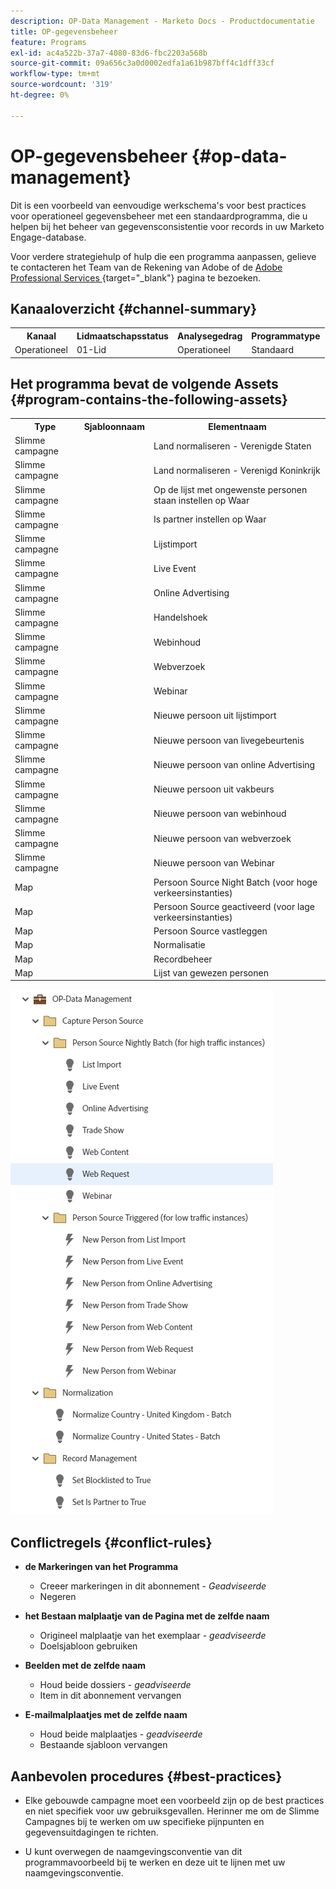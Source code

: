 ```yaml
---
description: OP-Data Management - Marketo Docs - Productdocumentatie
title: OP-gegevensbeheer
feature: Programs
exl-id: ac4a522b-37a7-4080-83d6-fbc2203a568b
source-git-commit: 09a656c3a0d0002edfa1a61b987bff4c1dff33cf
workflow-type: tm+mt
source-wordcount: '319'
ht-degree: 0%

---
```


# OP-gegevensbeheer {#op-data-management}

Dit is een voorbeeld van eenvoudige werkschema&#39;s voor best practices voor operationeel gegevensbeheer met een standaardprogramma, die u helpen bij het beheer van gegevensconsistentie voor records in uw Marketo Engage-database.

Voor verdere strategiehulp of hulp die een programma aanpassen, gelieve te contacteren het Team van de Rekening van Adobe of de [ Adobe Professional Services ](https://business.adobe.com/customers/consulting-services/main.html){target="_blank"} pagina te bezoeken.

## Kanaaloverzicht {#channel-summary}

<table style="table-layout:auto">
 <tbody>
  <tr>
   <th>Kanaal</th>
   <th>Lidmaatschapsstatus</th>
   <th>Analysegedrag</th>
   <th>Programmatype</th>
  </tr>
  <tr>
   <td>Operationeel</td>
   <td>01-Lid</td>
   <td>Operationeel</td>
   <td>Standaard</td>
  </tr>
 </tbody>
</table>

## Het programma bevat de volgende Assets {#program-contains-the-following-assets}

<table style="table-layout:auto">
 <tbody>
  <tr>
   <th>Type</th>
   <th>Sjabloonnaam</th>
   <th>Elementnaam</th>
  </tr>
  <tr>
   <td>Slimme campagne</td>
   <td> </td>
   <td>Land normaliseren - Verenigde Staten</td>
  </tr>
  <tr>
   <td>Slimme campagne</td>
   <td> </td>
   <td>Land normaliseren - Verenigd Koninkrijk</td>
  </tr>
  <tr>
   <td>Slimme campagne</td>
   <td> </td>
   <td>Op de lijst met ongewenste personen staan instellen op Waar</td>
  </tr>
  <tr>
   <td>Slimme campagne</td>
   <td> </td>
   <td>Is partner instellen op Waar</td>
  </tr>
  <tr>
   <td>Slimme campagne</td>
   <td> </td>
   <td>Lijstimport</td>
  </tr>
  <tr>
   <td>Slimme campagne</td>
   <td> </td>
   <td>Live Event</td>
  </tr>
  <tr>
   <td>Slimme campagne</td>
   <td> </td>
   <td>Online Advertising</td>
  </tr>
  <tr>
   <td>Slimme campagne</td>
   <td> </td>
   <td>Handelshoek</td>
  </tr>
  <tr>
   <td>Slimme campagne</td>
   <td> </td>
   <td>Webinhoud</td>
  </tr>
  <tr>
   <td>Slimme campagne</td>
   <td> </td>
   <td>Webverzoek</td>
  </tr>
  <tr>
   <td>Slimme campagne</td>
   <td> </td>
   <td>Webinar</td>
  </tr>
  <tr>
   <td>Slimme campagne</td>
   <td> </td>
   <td>Nieuwe persoon uit lijstimport</td>
  </tr>
  <tr>
   <td>Slimme campagne</td>
   <td> </td>
   <td>Nieuwe persoon van livegebeurtenis</td>
  </tr>
  <tr>
   <td>Slimme campagne</td>
   <td> </td>
   <td>Nieuwe persoon van online Advertising</td>
  </tr>
  <tr>
   <td>Slimme campagne</td>
   <td> </td>
   <td>Nieuwe persoon uit vakbeurs</td>
  </tr>
   <tr>
   <td>Slimme campagne</td>
   <td> </td>
   <td>Nieuwe persoon van webinhoud</td>
  </tr>
   <tr>
   <td>Slimme campagne</td>
   <td> </td>
   <td>Nieuwe persoon van webverzoek</td>
  </tr>
   <tr>
   <td>Slimme campagne</td>
   <td> </td>
   <td>Nieuwe persoon van Webinar</td>
  </tr>
  <tr>
   <td>Map</td>
   <td> </td>
   <td>Persoon Source Night Batch (voor hoge verkeersinstanties)</td>
  </tr>
  <tr>
   <td>Map</td>
   <td> </td>
   <td>Persoon Source geactiveerd (voor lage verkeersinstanties)</td>
  </tr>
  <tr>
   <td>Map</td>
   <td> </td>
   <td>Persoon Source vastleggen</td>
  </tr>
  <tr>
   <td>Map</td>
   <td> </td>
   <td>Normalisatie</td>
  </tr>
  <tr>
   <td>Map</td>
   <td> </td>
   <td>Recordbeheer</td>
  </tr>
  <tr>
   <td>Map</td>
   <td> </td>
   <td>Lijst van gewezen personen</td>
  </tr>
 </tbody>
</table>

![](assets/op-data-management-1.png)

## Conflictregels {#conflict-rules}

* **de Markeringen van het Programma**
   * Creeer markeringen in dit abonnement - _Geadviseerde_
   * Negeren

* **het Bestaan malplaatje van de Pagina met de zelfde naam**
   * Origineel malplaatje van het exemplaar - _geadviseerde_
   * Doelsjabloon gebruiken

* **Beelden met de zelfde naam**
   * Houd beide dossiers - _geadviseerde_
   * Item in dit abonnement vervangen

* **E-mailmalplaatjes met de zelfde naam**
   * Houd beide malplaatjes - _geadviseerde_
   * Bestaande sjabloon vervangen

## Aanbevolen procedures {#best-practices}

* Elke gebouwde campagne moet een voorbeeld zijn op de best practices en niet specifiek voor uw gebruiksgevallen. Herinner me om de Slimme Campagnes bij te werken om uw specifieke pijnpunten en gegevensuitdagingen te richten.

* U kunt overwegen de naamgevingsconventie van dit programmavoorbeeld bij te werken en deze uit te lijnen met uw naamgevingsconventie.
